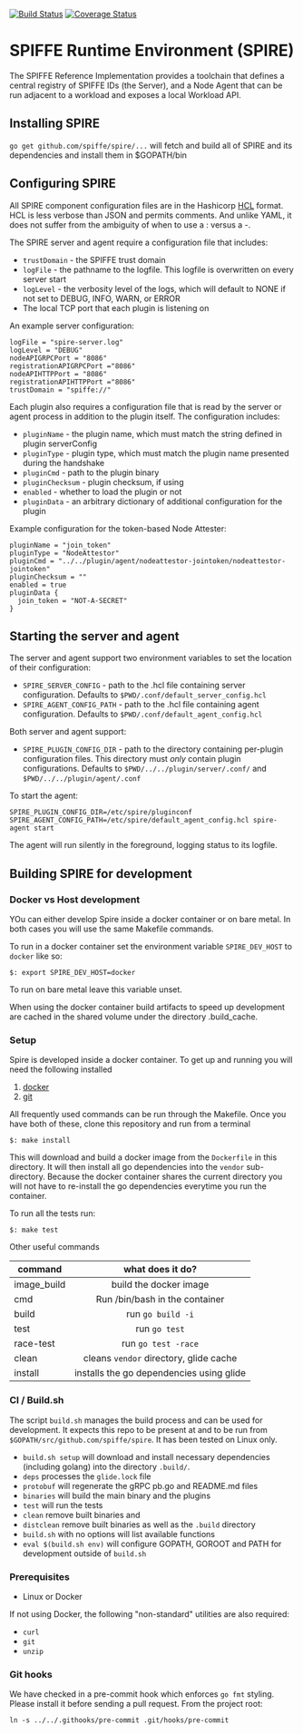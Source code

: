 [![Build Status](https://travis-ci.com/spiffe/spire.svg?token=pXzs6KRAUrxbEXnwHsPs&branch=master)](https://travis-ci.com/spiffe/spire)
[![Coverage Status](https://coveralls.io/repos/github/spiffe/spire/badge.svg?branch=master&t=GWBRCP)](https://coveralls.io/github/spiffe/spire?branch=master)

# SPIFFE Runtime Environment (SPIRE)

The SPIFFE Reference Implementation provides a toolchain that defines a central registry of
SPIFFE IDs (the Server), and a Node Agent that can be run adjacent to a workload and
exposes a local Workload API.

## Installing SPIRE

`go get github.com/spiffe/spire/...` will fetch and build all of SPIRE and its
dependencies and install them in $GOPATH/bin

## Configuring SPIRE

All SPIRE component configuration files are in the Hashicorp [HCL](https://github.com/hashicorp/hcl)
format. HCL is less verbose than JSON and permits comments. And unlike YAML, it does not suffer
from the ambiguity of when to use a : versus a -.

The SPIRE server and agent require a configuration file that includes:

* `trustDomain` - the SPIFFE trust domain
* `logFile` - the pathname to the logfile. This logfile is overwritten on every server start
* `logLevel` - the verbosity level of the logs, which will default to NONE if not set to
  DEBUG, INFO, WARN, or ERROR
* The local TCP port that each plugin is listening on

An example server configuration:
```
logFile = "spire-server.log"
logLevel = "DEBUG"
nodeAPIGRPCPort = "8086"
registrationAPIGRPCPort ="8086"
nodeAPIHTTPPort = "8086"
registrationAPIHTTPPort ="8086"
trustDomain = "spiffe://"
```

Each plugin also requires a configuration file that is read by the server
or agent process in addition to the plugin itself. The configuration includes:

* `pluginName` - the plugin name, which must match the string defined in plugin serverConfig
* `pluginType` - plugin type, which must match the plugin name presented during the handshake
* `pluginCmd` - path to the plugin binary
* `pluginChecksum` - plugin checksum, if using
* `enabled` - whether to load the plugin or not
* `pluginData` - an arbitrary dictionary of additional configuration for the plugin

Example configuration for the token-based Node Attester:

```
pluginName = "join_token"
pluginType = "NodeAttestor"
pluginCmd = "../../plugin/agent/nodeattestor-jointoken/nodeattestor-jointoken"
pluginChecksum = ""
enabled = true
pluginData {
  join_token = "NOT-A-SECRET"
}
```

## Starting the server and agent

The server and agent support two environment variables to set the location of their configuration:

* `SPIRE_SERVER_CONFIG` - path to the .hcl file containing server configuration.
  Defaults to `$PWD/.conf/default_server_config.hcl`
* `SPIRE_AGENT_CONFIG_PATH` - path to the .hcl file containing agent configuration.
  Defaults to `$PWD/.conf/default_agent_config.hcl`

Both server and agent support:

* `SPIRE_PLUGIN_CONFIG_DIR` - path to the directory containing per-plugin configuration files.
  This directory must _only_ contain plugin configurations. Defaults to
  `$PWD/../../plugin/server/.conf/` and `$PWD/../../plugin/agent/.conf`

To start the agent:

```
SPIRE_PLUGIN_CONFIG_DIR=/etc/spire/pluginconf SPIRE_AGENT_CONFIG_PATH=/etc/spire/default_agent_config.hcl spire-agent start
```

The agent will run silently in the foreground, logging status to its logfile.


## Building SPIRE for development

### Docker vs Host development

YOu can either develop Spire inside a docker container or on bare metal. In both cases you will use the same Makefile commands.

To run in a docker container set the environment variable `SPIRE_DEV_HOST` to `docker` like so:

`$: export SPIRE_DEV_HOST=docker`

To run on bare metal leave this variable unset.

When using the docker container build artifacts to speed up development are cached in the shared volume under the directory .build_cache.

### Setup

Spire is developed inside a docker container. To get up and running you will need the following installed

1. [docker](https://docs.docker.com/engine/installation/)
2. [git](https://git-scm.com/downloads) 

All frequently used commands can be run through the Makefile.
Once you have both of these, clone this repository and run from a terminal

`$: make install`

This will download and build a docker image from the `Dockerfile` in this directory. It will then install all
go dependencies into the `vendor` sub-directory. Because the docker container shares the current directory you 
will not have to re-install the go dependencies everytime you run the container.

To run all the tests run:

`$: make test`

Other useful commands

| command       | what does it do?  |
| ------------- |:-------------:| 
| image_build     | build the docker image | 
| cmd      | Run /bin/bash in the container      | 
| build | run `go build -i`      |
| test | run `go test`      |
| race-test | run `go test -race`      |
| clean | cleans `vendor` directory, glide cache     |
| install | installs the go dependencies using glide |

### CI / Build.sh

The script `build.sh` manages the build process and can be used for development. It expects
this repo to be present at and to be run from `$GOPATH/src/github.com/spiffe/spire`. It has
been tested on Linux only.

* `build.sh setup` will download and install necessary dependencies (including golang)
into the directory `.build/`.
* `deps` processes the `glide.lock` file
* `protobuf` will regenerate the gRPC pb.go and README.md files
* `binaries` will build the main binary and the plugins
* `test` will run the tests
* `clean` remove built binaries and
* `distclean` remove built binaries as well as the `.build` directory
* `build.sh` with no options will list available functions
* `eval $(build.sh env)` will configure GOPATH, GOROOT and PATH for development outside
of `build.sh`


### Prerequisites

* Linux or Docker

If not using Docker, the following "non-standard" utilities are also required:

* `curl`
* `git`
* `unzip`


### Git hooks

We have checked in a pre-commit hook which enforces `go fmt` styling. Please install it
before sending a pull request. From the project root:

```
ln -s ../../.githooks/pre-commit .git/hooks/pre-commit
```
